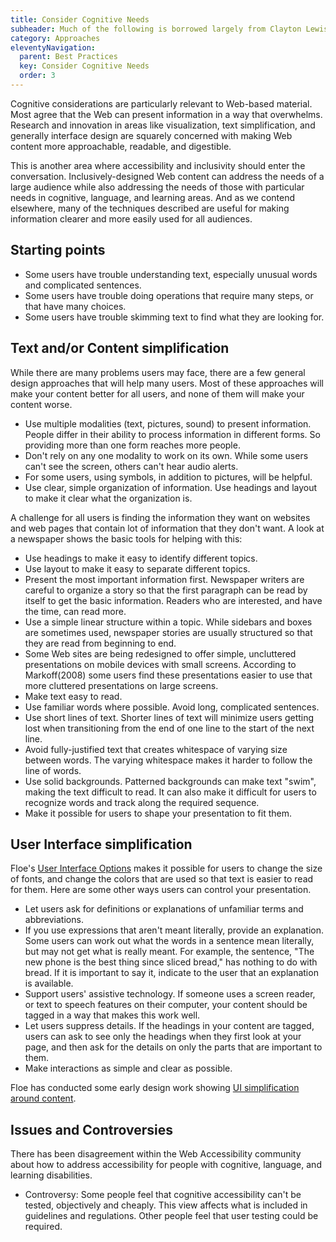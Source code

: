 ```yaml
---
title: Consider Cognitive Needs
subheader: Much of the following is borrowed largely from Clayton Lewis (http://spot.colorado.edu/~clayton/)
category: Approaches
eleventyNavigation:
  parent: Best Practices
  key: Consider Cognitive Needs
  order: 3
---
```


Cognitive considerations are particularly relevant to Web-based material. Most agree that the Web can present
information in a way that overwhelms. Research and innovation in areas like visualization, text simplification, and
generally interface design are squarely concerned with making Web content more approachable, readable, and digestible.

This is another area where accessibility and inclusivity should enter the conversation. Inclusively-designed Web content
can address the needs of a large audience while also addressing the needs of those with particular needs in cognitive,
language, and learning areas. And as we contend elsewhere, many of the techniques described are useful for making
information clearer and more easily used for all audiences.

## Starting points

* Some users have trouble understanding text, especially unusual words and complicated sentences.
* Some users have trouble doing operations that require many steps, or that have many choices.
* Some users have trouble skimming text to find what they are looking for.

## Text and/or Content simplification

While there are many problems users may face, there are a few general design approaches that will help many users. Most
of these approaches will make your content better for all users, and none of them will make your content worse.

* Use multiple modalities (text, pictures, sound) to present information. People differ in their ability to process
  information in different forms. So providing more than one form reaches more people.
* Don't rely on any one modality to work on its own. While some users can't see the screen, others can't hear audio
  alerts.
* For some users, using symbols, in addition to pictures, will be helpful.
* Use clear, simple organization of information. Use headings and layout to make it clear what the organization is.

A challenge for all users is finding the information they want on websites and web pages that contain  lot of
information that they don't want. A look at a newspaper shows the basic tools for helping with this:

* Use headings to make it easy to identify different topics.
* Use layout to make it easy to separate different topics.
* Present the most important information first. Newspaper writers are careful to organize a story so that the first
  paragraph can be read by itself to get the basic information. Readers who are interested, and have the time, can read
  more.
* Use a simple linear structure within a topic. While sidebars and boxes are sometimes used, newspaper stories are
  usually structured so that they are read from beginning to end.
* Some Web sites are being redesigned to offer simple, uncluttered presentations on mobile devices with small screens.
  According to Markoff(2008) some users find these presentations easier to use that more cluttered presentations on
  large screens.
* Make text easy to read.
* Use familiar words where possible. Avoid long, complicated sentences.
* Use short lines of text. Shorter lines of text will minimize users getting lost when transitioning from the end of one
  line to the start of the next line.
* Avoid fully-justified text that creates whitespace of varying size between words. The varying whitespace makes it
  harder to follow the line of words.
* Use solid backgrounds. Patterned backgrounds can make text "swim", making the text difficult to read. It can also make
  it difficult for users to recognize words and track along the required sequence.
* Make it possible for users to shape your presentation to fit them.

## User Interface simplification

Floe's [User Interface Options](http://wiki.fluidproject.org/pages/viewpage.action?pageId=29959408) makes it possible
for users to change the size of fonts, and change the colors that are used so that text is easier to read for them. Here
are some other ways users can control your presentation.

* Let users ask for definitions or explanations of unfamiliar terms and abbreviations.
* If you use expressions that aren't meant literally, provide an explanation. Some users can work out what the words in
  a sentence mean literally, but may not get what is really meant. For example, the sentence, "The new phone is the best
  thing since sliced bread," has nothing to do with bread. If it is important to say it, indicate to the user that an
  explanation is available.
* Support users' assistive technology. If someone uses a screen reader, or text to speech features on their computer,
  your content should be tagged in a way that makes this work well.
* Let users suppress details. If the headings in your content are tagged, users can ask to see only the headings when
  they first look at your page, and then ask for the details on only the parts that are important to them.
* Make interactions as simple and clear as possible.

Floe has conducted some early design work showing [UI simplification around
content](http://wiki.fluidproject.org/display/fluid/%28Floe%29+Content+simplification+conceptualization).

## Issues and Controversies

There has been disagreement within the Web Accessibility community about how to address accessibility for people with
cognitive, language, and learning disabilities.

* Controversy: Some people feel that cognitive accessibility can't be tested, objectively and cheaply. This view affects
  what is included in guidelines and regulations. Other people feel that user testing could be required.
